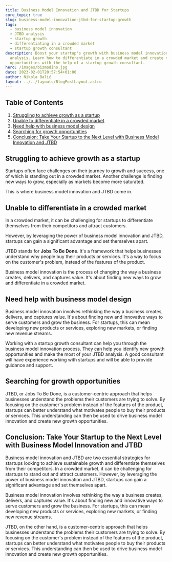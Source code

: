 ```yaml
---
title: Business Model Innovation and JTBD for Startups
core_topic: true
slug: business-model-innovation-jtbd-for-startup-growth
tags:
  - business model innovation
  - JTBD analysis
  - startup growth
  - differentiating in a crowded market
  - startup growth consultant
description: Boost your startup's growth with business model innovation and JTBD
  analysis. Learn how to differentiate in a crowded market and create new growth
  opportunities with the help of a startup growth consultant.
hero: /images/bizmodino.jpg
date: 2023-02-01T20:57:54+01:00
author: Nikola Balić
layout: ../../layouts/BlogPostLayout.astro
---
```

## Table of Contents

1. [Struggling to achieve growth as a startup](#struggling-to-achieve-growth-as-a-startup)
2. [Unable to differentiate in a crowded market](#unable-to-differentiate-in-a-crowded-market)
3. [Need help with business model design](#need-help-with-business-model-design)
4. [Searching for growth opportunities](#searching-for-growth-opportunities)
5. [Conclusion: Take Your Startup to the Next Level with Business Model Innovation and JTBD](#conclusion-take-your-startup-to-the-next-level-with-business-model-innovation-and-jtbd)

<a id="struggling-to-achieve-growth-as-a-startup"></a>
## Struggling to achieve growth as a startup

Startups often face challenges on their journey to growth and success, one of which is standing out in a crowded market. Another challenge is finding new ways to grow, especially as markets become more saturated. 

This is where business model innovation and JTBD come in.

<a id="unable-to-differentiate-in-a-crowded-market"></a>
## Unable to differentiate in a crowded market

In a crowded market, it can be challenging for startups to differentiate themselves from their competitors and attract customers. 

However, by leveraging the power of business model innovation and JTBD, startups can gain a significant advantage and set themselves apart.

JTBD stands for **Jobs To Be Done**. It's a framework that helps businesses understand why people buy their products or services. It's a way to focus on the customer's problem, instead of the features of the product.

Business model innovation is the process of changing the way a business creates, delivers, and captures value. It's about finding new ways to grow and differentiate in a crowded market.

<a id="need-help-with-business-model-design"></a>
## Need help with business model design

Business model innovation involves rethinking the way a business creates, delivers, and captures value. It's about finding new and innovative ways to serve customers and grow the business. For startups, this can mean developing new products or services, exploring new markets, or finding new revenue streams. 

Working with a startup growth consultant can help you through the business model innovation process. They can help you identify new growth opportunities and make the most of your JTBD analysis. A good consultant will have experience working with startups and will be able to provide guidance and support.

<a id="searching-for-growth-opportunities"></a>
## Searching for growth opportunities

JTBD, or Jobs To Be Done, is a customer-centric approach that helps businesses understand the problems their customers are trying to solve. By focusing on the customer's problem instead of the features of the product, startups can better understand what motivates people to buy their products or services. This understanding can then be used to drive business model innovation and create new growth opportunities.

<a id="conclusion-take-your-startup-to-the-next-level-with-business-model-innovation-and-jtbd"></a>
## Conclusion: Take Your Startup to the Next Level with Business Model Innovation and JTBD

Business model innovation and JTBD are two essential strategies for startups looking to achieve sustainable growth and differentiate themselves from their competitors. In a crowded market, it can be challenging for startups to stand out and attract customers. However, by leveraging the power of business model innovation and JTBD, startups can gain a significant advantage and set themselves apart.

Business model innovation involves rethinking the way a business creates, delivers, and captures value. It's about finding new and innovative ways to serve customers and grow the business. For startups, this can mean developing new products or services, exploring new markets, or finding new revenue streams.

JTBD, on the other hand, is a customer-centric approach that helps businesses understand the problems their customers are trying to solve. By focusing on the customer's problem instead of the features of the product, startups can better understand what motivates people to buy their products or services. This understanding can then be used to drive business model innovation and create new growth opportunities.